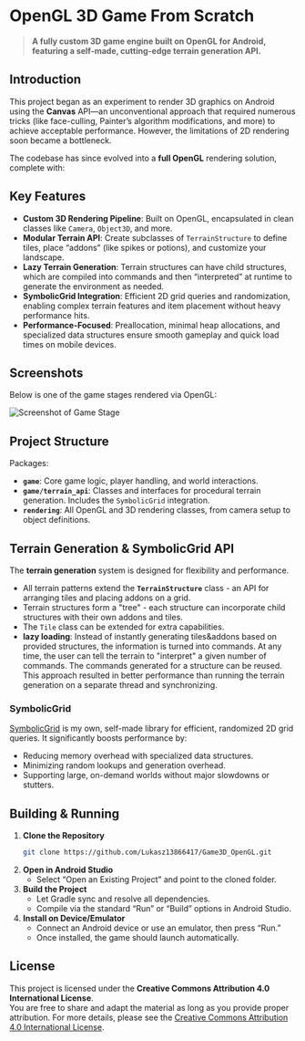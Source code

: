 # OpenGL 3D Game From Scratch
> **A fully custom 3D game engine built on OpenGL for Android, featuring a self-made, cutting-edge terrain generation API.**

## Introduction
This project began as an experiment to render 3D graphics on Android using the **Canvas** API—an unconventional approach that required numerous tricks (like face-culling, Painter’s algorithm modifications, and more) to achieve acceptable performance. However, the limitations of 2D rendering soon became a bottleneck.

The codebase has since evolved into a **full OpenGL** rendering solution, complete with:
## Key Features
- **Custom 3D Rendering Pipeline**: Built on OpenGL, encapsulated in clean classes like `Camera`, `Object3D`, and more.
- **Modular Terrain API**: Create subclasses of `TerrainStructure` to define tiles, place “addons” (like spikes or potions), and customize your landscape.
- **Lazy Terrain Generation**: Terrain structures can have child structures, which are compiled into commands and then “interpreted” at runtime to generate the environment as needed.
- **SymbolicGrid Integration**: Efficient 2D grid queries and randomization, enabling complex terrain features and item placement without heavy performance hits.
- **Performance-Focused**: Preallocation, minimal heap allocations, and specialized data structures ensure smooth gameplay and quick load times on mobile devices.

## Screenshots
Below is one of the game stages rendered via OpenGL:

![Screenshot of Game Stage](https://github.com/user-attachments/assets/2b78fd37-cfe1-4630-b902-ea5328005814)

## Project Structure
Packages:
- **`game`**: Core game logic, player handling, and world interactions.
- **`game/terrain_api`**: Classes and interfaces for procedural terrain generation. Includes the `SymbolicGrid` integration.
- **`rendering`**: All OpenGL and 3D rendering classes, from camera setup to object definitions.

## Terrain Generation & SymbolicGrid API
The **terrain generation** system is designed for flexibility and performance.
- All terrain patterns extend the **```TerrainStructure```** class - an API for arranging tiles and placing addons on a grid.
- Terrain structures form a "tree" - each structure can incorporate child structures with their own addons and tiles. 
- The ```Tile``` class can be extended for extra capabilities.
- **lazy loading**:  Instead of instantly generating tiles&addons based on provided structures, the information is turned into commands. At any time, the user can tell the terrain to "interpret" a given number of commands. The commands generated for a structure can be reused. This approach resulted in better performance than running the terrain generation on a separate thread and synchronizing.

### SymbolicGrid
[SymbolicGrid](https://github.com/Lukasz13866417/SymbolicGrid) is my own, self-made library for efficient, randomized 2D grid queries. It significantly boosts performance by:
- Reducing memory overhead with specialized data structures.
- Minimizing random lookups and generation overhead.
- Supporting large, on-demand worlds without major slowdowns or stutters.

## Building & Running
1. **Clone the Repository**  
   ```bash
   git clone https://github.com/Lukasz13866417/Game3D_OpenGL.git
   ```
2. **Open in Android Studio**  
   - Select “Open an Existing Project” and point to the cloned folder.
3. **Build the Project**  
   - Let Gradle sync and resolve all dependencies.
   - Compile via the standard “Run” or “Build” options in Android Studio.
4. **Install on Device/Emulator**  
   - Connect an Android device or use an emulator, then press “Run.”
   - Once installed, the game should launch automatically.

## License

This project is licensed under the **Creative Commons Attribution 4.0 International License**.  
You are free to share and adapt the material as long as you provide proper attribution. For more details, please see the [Creative Commons Attribution 4.0 International License](https://creativecommons.org/licenses/by/4.0/).
